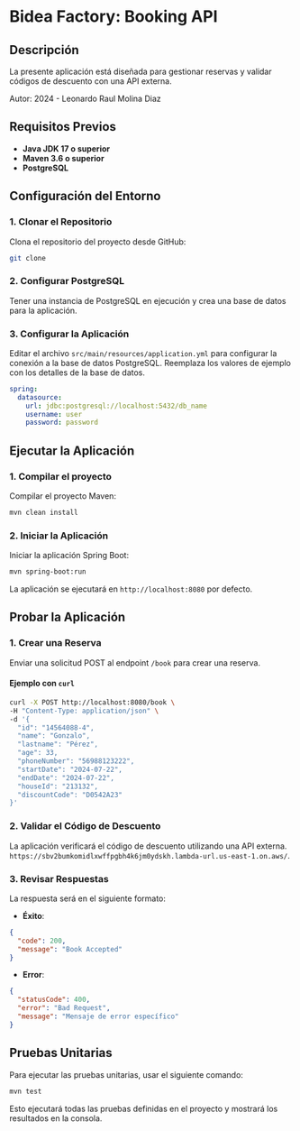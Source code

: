 # Bidea Factory: Booking API

## Descripción

La presente aplicación está diseñada para gestionar reservas y validar códigos de descuento con una API externa.

Autor: 2024 - Leonardo Raul Molina Diaz

## Requisitos Previos

- **Java JDK 17 o superior**
- **Maven 3.6 o superior**
- **PostgreSQL**

## Configuración del Entorno

### 1. Clonar el Repositorio

Clona el repositorio del proyecto desde GitHub:

```bash
git clone 
```

### 2. Configurar PostgreSQL

Tener una instancia de PostgreSQL en ejecución y crea una base de datos para la aplicación. 


### 3. Configurar la Aplicación

Editar el archivo `src/main/resources/application.yml` para configurar la conexión a la base de datos PostgreSQL. Reemplaza los valores de ejemplo con los detalles de la base de datos.

```yaml
spring:
  datasource:
    url: jdbc:postgresql://localhost:5432/db_name
    username: user
    password: password
```

## Ejecutar la Aplicación

### 1. Compilar el proyecto

Compilar el proyecto Maven:

```bash
mvn clean install
```

### 2. Iniciar la Aplicación

Iniciar la aplicación Spring Boot:

```bash
mvn spring-boot:run
```

La aplicación se ejecutará en `http://localhost:8080` por defecto.

## Probar la Aplicación

### 1. Crear una Reserva

Enviar una solicitud POST al endpoint `/book` para crear una reserva.

#### Ejemplo con `curl`

```bash
curl -X POST http://localhost:8080/book \
-H "Content-Type: application/json" \
-d '{
  "id": "14564088-4",
  "name": "Gonzalo",
  "lastname": "Pérez",
  "age": 33,
  "phoneNumber": "56988123222",
  "startDate": "2024-07-22",
  "endDate": "2024-07-22",
  "houseId": "213132",
  "discountCode": "D0542A23"
}'
```

### 2. Validar el Código de Descuento

La aplicación verificará el código de descuento utilizando una API externa. `https://sbv2bumkomidlxwffpgbh4k6jm0ydskh.lambda-url.us-east-1.on.aws/`.

### 3. Revisar Respuestas

La respuesta será en el siguiente formato:

- **Éxito**:

```json
{
  "code": 200,
  "message": "Book Accepted"
}
```

- **Error**:

```json
{
  "statusCode": 400,
  "error": "Bad Request",
  "message": "Mensaje de error específico"
}
```

## Pruebas Unitarias

Para ejecutar las pruebas unitarias, usar el siguiente comando:

```bash
mvn test
```

Esto ejecutará todas las pruebas definidas en el proyecto y mostrará los resultados en la consola.